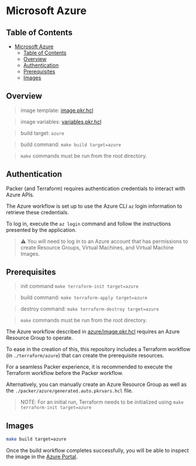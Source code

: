 # Microsoft Azure

## Table of Contents

- [Microsoft Azure](#microsoft-azure)
  - [Table of Contents](#table-of-contents)
  - [Overview](#overview)
  - [Authentication](#authentication)
  - [Prerequisites](#prerequisites)
  - [Images](#images)

## Overview

> image template: [image.pkr.hcl](image.pkr.hcl)

> image variables: [variables.pkr.hcl](variables.pkr.hcl)

> build target: `azure`

> build command: `make build target=azure`

> `make` commands must be run from the root directory.

## Authentication

Packer (and Terraform) requires authentication credentials to interact with Azure APIs.

The Azure workflow is set up to use the Azure CLI `az` login information to retrieve these credentials.

To log in, execute the `az login` command and follow the instructions presented by the application.

> ⚠️ You will need to log in to an Azure account that has permissions to create Resource Groups, Virtual Machines, and Virtual Machine Images.

## Prerequisites

> init command `make terraform-init target=azure`

> build command: `make terraform-apply target=azure`

> destroy command: `make terraform-destroy target=azure`

> `make` commands must be run from the root directory.

The Azure workflow described in [azure/image.pkr.hcl](image.pkr.hcl) requires an Azure Resource Group to operate.

To ease in the creation of this, this repository includes a Terraform workflow (in `./terraform/azure`) that can create the prerequisite resources.

For a seamless Packer experience, it is recommended to execute the Terraform workflow before the Packer workflow.

Alternatively, you can manually create an Azure Resource Group as well as the `./packer/azure/generated.auto.pkrvars.hcl` file.

> NOTE: For an initial run, Terraform needs to be initialized using `make terraform-init target=azure`

## Images

```sh
make build target=azure
```

Once the build workflow completes successfully, you will be able to inspect the image in the [Azure Portal](https://portal.azure.com/#blade/HubsExtension/BrowseResource/resourceType/Microsoft.Compute%2Fimages).
